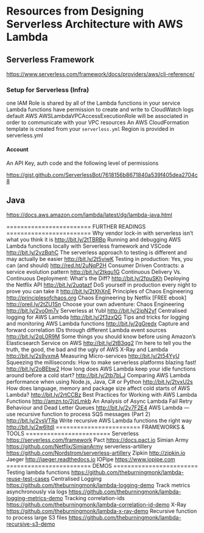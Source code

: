 # Resources from Designing Serverless Architecture with AWS Lambda


## Serverless Framework

https://www.serverless.com/framework/docs/providers/aws/cli-reference/


### Setup for Serverless (Infra)

one IAM Role is shared by all of the Lambda functions in your service
Lambda functions have permission to create and write to CloudWatch logs
default AWS AWSLambdaVPCAccessExecutionRole will be associated in order to communicate with your VPC resources
An AWS CloudFormation template is created from your `serverless.yml`
Region is provided in serverless.yml




#### Account

An API Key, auth code and the following level of permissions

https://gist.github.com/ServerlessBot/7618156b8671840a539f405dea2704c8

## Java

https://docs.aws.amazon.com/lambda/latest/dg/lambda-java.html

======================== FURTHER READINGS ========================
Why vendor lock-in with serverless isn’t what you think it is
http://bit.ly/2tTBRBp
Running and debugging AWS Lambda functions locally with Serverless
framework and VSCode
http://bit.ly/2vzBqhC
The serverless approach to testing is different and may actually be
easier
http://bit.ly/2t5viwK
Testing in production: Yes, you can (and should)
http://red.ht/2uNqP2H
Consumer Driven Contracts: a service evolution pattern
http://bit.ly/2tkqu1G
Continuous Delivery Vs. Continuous Deployment: What's the Diff?
http://bit.ly/2fpuSKh
Deploying the Netflix API
http://bit.ly/2uqtazf
DoS yourself in production every night to prove you can take it
http://bit.ly/2tXhXnE
Principles of Chaos Engineering
http://principlesofchaos.org
Chaos Engineering by Netflix [FREE ebook]
http://oreil.ly/2tZU1Sn
Choose your own adventure: Chaos Engineering
http://bit.ly/2vo0m7v
Serverless at Yubl
http://bit.ly/2ipN2yf
Centralised logging for AWS Lambda
http://bit.ly/2f3zxQG
Tips and tricks for logging and monitoring AWS Lambda functions
http://bit.ly/2gGredx
Capture and forward correlation IDs through different Lambda event
sources
http://bit.ly/2gL0R9M
Some things you should know before using Amazon’s Elasticsearch
Service on AWS
http://bit.ly/2tB3qg2
I’m here to tell you the truth, the good, the bad and the ugly of AWS
X-Ray and Lambda
http://bit.ly/2s9yxmA
Measuring Micro-services
http://bit.ly/2t54YyU
Squeezing the milliseconds: How to make serverless platforms blazing
fast!
http://bit.ly/2oBEbw2
How long does AWS Lambda keep your idle functions around before a cold
start?
http://bit.ly/2tb7bLJ
Comparing AWS Lambda performance when using Node.js, Java, C# or
Python
http://bit.ly/2tvxU2s
How does language, memory and package size affect cold starts of AWS
Lambda?
http://bit.ly/2rtCCBz
Best Practices for Working with AWS Lambda Functions
http://amzn.to/2jzLmkb
An Analysis of Async Lambda Fail Retry Behaviour and Dead Letter
Queues
http://bit.ly/2v7F2E4
AWS Lambda — use recursive function to process SQS messages (Part 2)
http://bit.ly/2vsVTRa
Write recursive AWS Lambda functions the right way
http://bit.ly/2w6ItdI
======================== FRAMEWORKS & TOOLS ========================
Serverless
https://serverless.com/framework
Pact
https://docs.pact.io
Simian Army
https://github.com/Netflix/SimianArmy
serverless-artillery
https://github.com/Nordstrom/serverless-artillery
Zipkin
http://zipkin.io
Jaeger
http://jaeger.readthedocs.io
IOPipe
https://www.iopipe.com
======================== DEMOS ========================
Testing lambda functions
https://github.com/theburningmonk/lambda-reuse-test-cases
Centralised Logging
https://github.com/theburningmonk/lambda-logging-demo
Track metrics asynchronously via logs
https://github.com/theburningmonk/lambda-logging-metrics-demo
Tracking correlation-ids
https://github.com/theburningmonk/lambda-correlation-id-demo
X-Ray
https://github.com/theburningmonk/lambda-x-ray-demo
Recursive function to process large S3 files
https://github.com/theburningmonk/lambda-recursive-s3-demo
